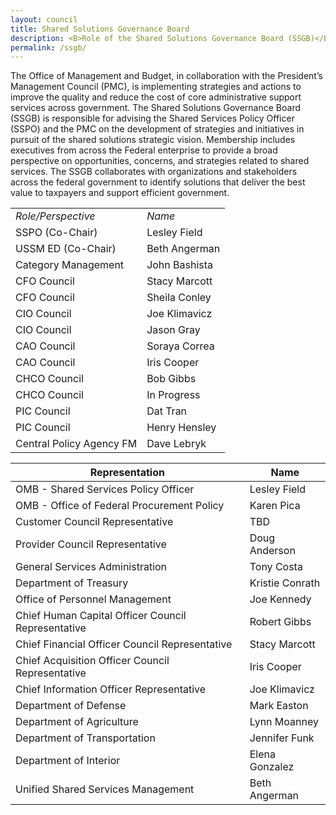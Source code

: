 ```yaml
---
layout: council
title: Shared Solutions Governance Board
description: <B>Role of the Shared Solutions Governance Board (SSGB)</B><!--<BR><BR>The Shared Solutions Governance Board (SSGB) is the primary executive body responsible for advising the Shared Service Policy Officer (SSPO) on the development of shared solutions policies in pursuit of the shared solutions mission and successful achievement of shared solutions vision and goals. Membership includes executives from across the Federal enterprise to provide a broad perspective on opportunities, concerns, and policies related to shared solutions.  The SSGB collaborates with organizations and stakeholders across the federal government to identify solutions that deliver the best value to taxpayers and support efficient government.-->
permalink: /ssgb/
---
```

<p>
The Office of Management and Budget, in collaboration with the President’s Management Council (PMC), is implementing strategies and actions to improve the quality and reduce the cost of core administrative support services across government. 
The Shared Solutions Governance Board (SSGB) is responsible for advising the Shared Services Policy Officer (SSPO) and the PMC on the development of strategies and initiatives in pursuit of the shared solutions strategic vision. Membership includes executives from across the Federal enterprise to provide a broad perspective on opportunities, concerns, and strategies related to shared services.
The SSGB collaborates with organizations and stakeholders across the federal government to identify solutions that deliver the best value to taxpayers and support efficient government.
</p>

<table>
<tr><td><em>Role/Perspective</em></td><td><em>Name</em></td></tr>
<tr><td>SSPO (Co-Chair)</td><td>Lesley Field</td></tr>
<tr><td>USSM ED (Co-Chair)</td><td>Beth Angerman</td></tr>
<tr><td>Category Management</td><td>John Bashista</td></tr>
<tr><td>CFO Council</td><td>Stacy Marcott</td></tr>
<tr><td>CFO Council</td><td>Sheila Conley</td></tr>
<tr><td>CIO Council</td><td>Joe Klimavicz</td></tr>
<tr><td>CIO Council</td><td>Jason Gray</td></tr>
<tr><td>CAO Council</td><td>Soraya Correa</td></tr>
<tr><td>CAO Council</td><td>Iris Cooper</td></tr>
<tr><td>CHCO Council</td><td>Bob Gibbs</td></tr>
<tr><td>CHCO Council</td><td>In Progress</td></tr>
<tr><td>PIC Council</td><td>Dat Tran</td></tr>
<tr><td>PIC Council</td><td>Henry Hensley</td></tr>
<tr><td>Central Policy Agency FM</td><td>Dave Lebryk</td></tr>
</table>

| Representation     | Name           | 
| ------------- |-------------| 
| OMB - Shared Services Policy Officer    | Lesley Field | 
| OMB - Office of Federal Procurement Policy     | Karen Pica      | 
| Customer Council Representative | TBD |  
| Provider Council Representative | Doug Anderson      |  
| General Services Administration | Tony Costa      |  
| Department of Treasury | Kristie Conrath      |  
| Office of Personnel Management | Joe Kennedy     |  
| Chief Human Capital Officer Council Representative |Robert Gibbs        |  
| Chief Financial Officer Council Representative | Stacy Marcott   |  
| Chief Acquisition Officer Council Representative | Iris Cooper      |  
| Chief Information Officer Representative | Joe Klimavicz       |  
| Department of Defense | Mark Easton      |  
| Department of Agriculture | Lynn Moanney       |  
| Department of Transportation | Jennifer Funk    |  
| Department of Interior | Elena Gonzalez      |  
| Unified Shared Services Management | Beth Angerman   |  
